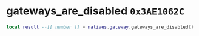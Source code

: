# gateways_are_disabled `0x3AE1062C`

```lua
local result --[[ number ]] = natives.gateway.gateways_are_disabled()
```